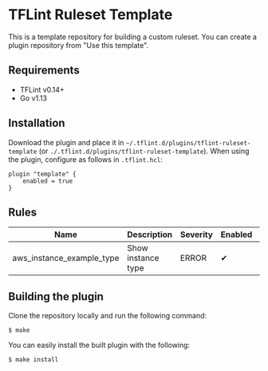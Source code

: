 # TFLint Ruleset Template

This is a template repository for building a custom ruleset. You can create a plugin repository from "Use this template".

## Requirements

- TFLint v0.14+
- Go v1.13

## Installation

Download the plugin and place it in `~/.tflint.d/plugins/tflint-ruleset-template` (or `./.tflint.d/plugins/tflint-ruleset-template`). When using the plugin, configure as follows in `.tflint.hcl`:

```hcl
plugin "template" {
    enabled = true
}
```

## Rules

|Name|Description|Severity|Enabled|Link|
| --- | --- | --- | --- | --- |
|aws_instance_example_type|Show instance type|ERROR|✔||

## Building the plugin

Clone the repository locally and run the following command:

```
$ make
```

You can easily install the built plugin with the following:

```
$ make install
```
